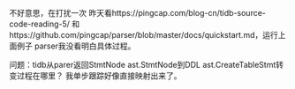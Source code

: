 不好意思，在打扰一次
昨天看https://pingcap.com/blog-cn/tidb-source-code-reading-5/ 和https://github.com/pingcap/parser/blob/master/docs/quickstart.md，运行上面例子
parser我没看明白具体过程。

问题：tidb从parer返回StmtNode ast.StmtNode到DDL ast.CreateTableStmt转变过程在哪里？
我单步跟踪好像直接映射出来了。

